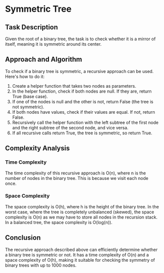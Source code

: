 # Symmetric Tree

## Task Description
Given the root of a binary tree, the task is to check whether it is a mirror of itself, meaning it is symmetric around its center.

## Approach and Algorithm
To check if a binary tree is symmetric, a recursive approach can be used. Here's how to do it:

1. Create a helper function that takes two nodes as parameters.
2. In the helper function, check if both nodes are null. If they are, return True (base case).
3. If one of the nodes is null and the other is not, return False (the tree is not symmetric).
4. If both nodes have values, check if their values are equal. If not, return False.
5. Recursively call the helper function with the left subtree of the first node and the right subtree of the second node, and vice versa.
6. If all recursive calls return True, the tree is symmetric, so return True.

## Complexity Analysis
### Time Complexity
The time complexity of this recursive approach is O(n), where n is the number of nodes in the binary tree. This is because we visit each node once.

### Space Complexity
The space complexity is O(h), where h is the height of the binary tree. In the worst case, where the tree is completely unbalanced (skewed), the space complexity is O(n) as we may have to store all nodes in the recursion stack. In a balanced tree, the space complexity is O(log(n)).

## Conclusion
The recursive approach described above can efficiently determine whether a binary tree is symmetric or not. It has a time complexity of O(n) and a space complexity of O(h), making it suitable for checking the symmetry of binary trees with up to 1000 nodes.
